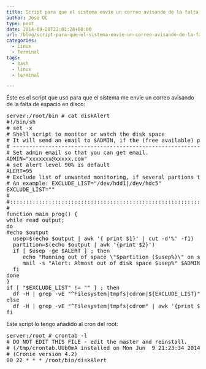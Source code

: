 ```yaml
---
title: Script para que el sistema envíe un correo avisando de la falta de espacio en disco
author: Jose OC
type: post
date: 2014-09-28T22:01:28+00:00
url: /blog/script-para-que-el-sistema-envie-un-correo-avisando-de-la-falta-de-espacio-en-disco/
categories:
  - Linux
  - Terminal
tags:
  - bash
  - linux
  - terminal

---
```

Éste es el script que uso para que el sistema me envíe un correo avisando de la falta de espacio en disco:

<pre class="lang:sh decode:true " title="Script diskAlert">server:/root/bin # cat diskAlert
#!/bin/sh
# set -x
# Shell script to monitor or watch the disk space
# It will send an email to $ADMIN, if the (free available) percentage of space is &gt;= 90%.
# -------------------------------------------------------------------------
# Set admin email so that you can get email.
ADMIN="xxxxxxx@xxxxx.com"
# set alert level 90% is default
ALERT=95
# Exclude list of unwanted monitoring, if several partions then use "|" to separate the partitions.
# An example: EXCLUDE_LIST="/dev/hdd1|/dev/hdc5"
EXCLUDE_LIST=""
#
#::::::::::::::::::::::::::::::::::::::::::::::::::::::::::::::::::::::::::::::::::::::::::::::::::::::::
#
function main_prog() {
while read output;
do
#echo $output
  usep=$(echo $output | awk '{ print $1}' | cut -d'%' -f1)
  partition=$(echo $output | awk '{print $2}')
  if [ $usep -ge $ALERT ] ; then
     echo "Running out of space \"$partition ($usep%)\" on server $(hostname), $(date)" | \
     mail -s "Alert: Almost out of disk space $usep%" $ADMIN
  fi
done
}
if [ "$EXCLUDE_LIST" != "" ] ; then
  df -H | grep -vE "^Filesystem|tmpfs|cdrom|${EXCLUDE_LIST}" | awk '{print $5 " " $6}' | main_prog
else
  df -H | grep -vE "^Filesystem|tmpfs|cdrom" | awk '{print $5 " " $6}' | main_prog
fi
</pre>

Este script lo tengo añadido al cron del root:

<pre class="lang:sh decode:true">server:/root # crontab -l
# DO NOT EDIT THIS FILE - edit the master and reinstall.
# (/tmp/crontab.UUb0mA installed on Mon Jun  9 21:23:34 2014)
# (Cronie version 4.2)
00 22 * * * /root/bin/diskAlert
</pre>

&nbsp;